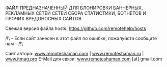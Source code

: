 
ФАЙЛ ПРЕДНАЗНАЧЕННЫЙ ДЛЯ БЛОНИРОВКИ БАННЕРНЫХ, РЕКЛАМНЫХ СЕТЕЙ
СЕТЕЙ СБОРА СТАТИСТИКИ, БОТНЕТОВ И ПРОЧИХ ВРЕДОНОСНЫХ САЙТОВ

Свежая версия файла hosts: https://github.com/remotehelp/hosts

/!\ - Если сайт занесен в этот файл по ошибке, пожалуйста сообщите нам - /!\

Сайт автора: www.remoteshaman.com | www.remoteshaman.ru | www.itmag.pro
E-Mail для связи: www.remoteshaman.com [at] gmail.com
